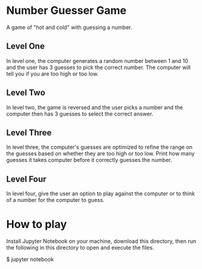 # Number Guesser Game
A game of "hot and cold" with guessing a number.

## Level One
In level one, the computer generates a random number between 1 and 10 and the user has 3 guesses to pick the correct number. The computer will tell you if you are too high or too low.

## Level Two
In level two, the game is reversed and the user picks a number and the computer then has 3 guesses to select the correct answer.

## Level Three
In level three, the computer's guesses are optimized to refine the range on the guesses based on whether they are too high or too low. Print how many guesses it takes computer before it correctly guesses the number.

## Level Four
In level four, give the user an option to play against the computer or to think of a number for the computer to guess.

# How to play

Install Jupyter Notebook on your machine, download this directory, then run the following in this directory to open and execute the files.

$ jupyter notebook
